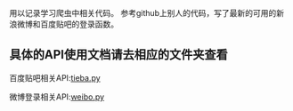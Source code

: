 用以记录学习爬虫中相关代码。
参考github上别人的代码，写了最新的可用的新浪微博和百度贴吧的登录函数。



具体的API使用文档请去相应的文件夹查看
---------------------------

百度贴吧相关API:[tieba.py](https://github.com/fcfangcc/Crawler/tree/master/tieba)


微博登录相关API:[weibo.py](https://github.com/fcfangcc/Crawler/tree/master/weibo)